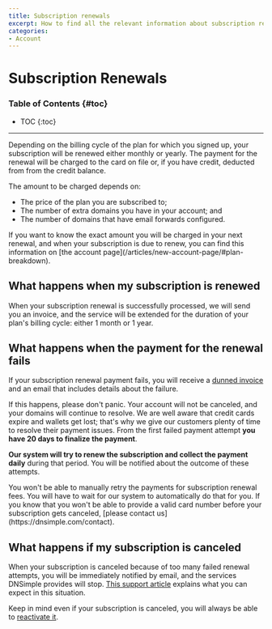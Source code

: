 ```yaml
---
title: Subscription renewals
excerpt: How to find all the relevant information about subscription renewals and how to handle failed subscription renewal payments.
categories:
- Account
---
```


# Subscription Renewals

### Table of Contents {#toc}

* TOC
{:toc}

---

Depending on the billing cycle of the plan for which you signed up, your subscription will be renewed either monthly or yearly. The payment for the renewal will be charged to the card on file or, if you have credit, deducted from from the credit balance.

The amount to be charged depends on:

- The price of the plan you are subscribed to;
- The number of extra domains you have in your account; and
- The number of domains that have email forwards configured.

<note>
If you want to know the exact amount you will be charged in your next renewal, and when your subscription is due to renew, you can find this information on [the account page](/articles/new-account-page/#plan-breakdown).
</note>

## What happens when my subscription is renewed

When your subscription renewal is successfully processed, we will send you an invoice, and the service will be extended for the duration of your plan's billing cycle: either 1 month or 1 year.


## What happens when the payment for the renewal fails

If your subscription renewal payment fails, you will receive a [dunned invoice](/articles/account-invoice-history/#invoice-state-dunned) and an email that includes details about the failure.

If this happens, please don't panic. Your account will not be canceled, and your domains will continue to resolve. We are well aware that credit cards expire and wallets get lost; that's why we give our customers plenty of time to resolve their payment issues. From the first failed payment attempt **you have 20 days to finalize the payment**.

**Our system will try to renew the subscription and collect the payment daily** during that period. You will be notified about the outcome of these attempts.

<note>
You won't be able to manually retry the payments for subscription renewal fees. You will have to wait for our system to automatically do that for you.
</note>

<note>
If you know that you won't be able to provide a valid card number before your subscription gets canceled, [please contact us](https://dnsimple.com/contact).
</note>


## What happens if my subscription is canceled

When your subscription is canceled because of too many failed renewal attempts, you will be immediately notified by email, and the services DNSimple provides will stop. [This support article](/articles/what-happens-if-i-stop-paying) explains what you can expect in this situation.

Keep in mind even if your subscription is canceled, you will always be able to [reactivate it](/articles/reactivate-subscription).
